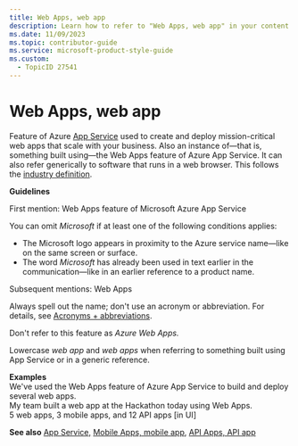```yaml
---
title: Web Apps, web app
description: Learn how to refer to "Web Apps, web app" in your content.
ms.date: 11/09/2023
ms.topic: contributor-guide
ms.service: microsoft-product-style-guide
ms.custom:
  - TopicID 27541
---
```



# Web Apps, web app

Feature of Azure [App Service](~\a_z_names_terms\a\app-service.md) used to create and deploy mission-critical web apps that scale with your business. Also an instance of—that is, something built using—the Web Apps feature of Azure App Service. It can also refer generically to software that runs in a web browser. This follows the [industry definition](https://en.wikipedia.org/wiki/Web_application). 

**Guidelines**

First mention: Web Apps feature of Microsoft Azure App Service

You can omit *Microsoft* if at least one of the following conditions applies:

- The Microsoft logo appears in proximity to the Azure service name—like on the same screen or surface.
- The word *Microsoft* has already been used in text earlier in the communication—like in an earlier reference to a product name.

Subsequent mentions: Web Apps

Always spell out the name; don't use an acronym or abbreviation. For details, see [Acronyms + abbreviations](~\acronyms-and-abbreviations.md).

Don't refer to this feature as *Azure Web Apps.*

Lowercase *web app* and *web apps* when referring to something built using App Service or in a generic reference.

**Examples**  
We've used the Web Apps feature of Azure App Service to build and deploy several web apps.  
My team built a web app at the Hackathon today using Web Apps.  
5 web apps, 3 mobile apps, and 12 API apps [in UI]

**See also** [App Service,](~\a_z_names_terms\a\app-service.md) [Mobile Apps, mobile app](~\a_z_names_terms\m\mobile-apps-mobile-app.md), [API Apps, API app](~\a_z_names_terms\a\api-apps-api-app.md)  

